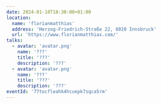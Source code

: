 ```yaml
---
date: 2024-01-18T18:30:00+01:00
location:
  name: 'florianmatthias'
  address: 'Herzog-Friedrich-Straße 22, 6020 Innsbruck'
  url: 'https://www.florianmatthias.com/'
talks:
  - avatar: 'avatar.png'
    name: '???'
    title: '???'
    description: '???'
  - avatar: 'avatar.png'
    name: '???'
    title: '???'
    description: '???'
eventId: '77tocfleahk4hcuepk7sqca5rm'
---
```

